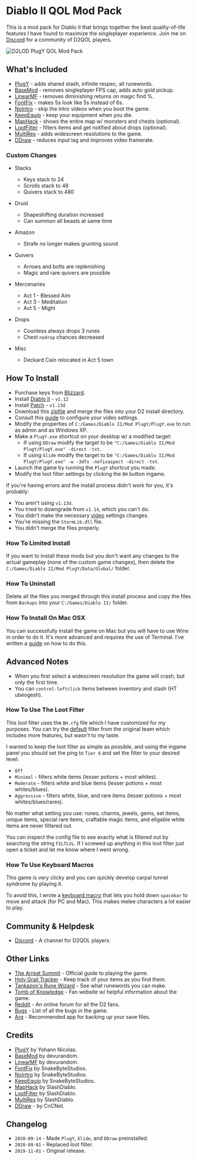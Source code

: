 # Diablo II QOL Mod Pack

This is a mod pack for Diablo II that brings together the best quality-of-life features I have found to maximize the singleplayer experience.  Join me on [Discord](https://discord.gg/DK2pGF) for a community of D2QOL players.

![D2LOD PlugY QOL Mod Pack](https://i.imgur.com/D1CKhA2.jpg)

## What's Included

- [PlugY](http://plugy.free.fr/en/index.html) - adds shared stash, infinite respec, all runewords.
- [BaseMod](https://d2mods.info/forum/viewtopic.php?t=65492) - removes singleplayer FPS cap, adds auto gold pickup.
- [LinearMF](https://d2mods.info/forum/viewtopic.php?t=65492&start=200) - removes diminishing returns on magic find %.
- [FontFix](https://www.snakebytestudios.com/projects/mods/diablo-2-mods/#fixedfont) - makes 5s look like 5s instead of 6s.
- [NoIntro](https://www.snakebytestudios.com/projects/mods/diablo-2-mods/#nointro) - skip the intro videos when you boot the game.
- [KeepEquip](https://www.snakebytestudios.com/projects/mods/diablo-2-mods/#equipmentdeath) - keep your equipment when you die.
- [MapHack](https://github.com/youbetterdont/bhconfig/wiki/User-Guide) - shows the entire map w/ monsters and chests (optional).
- [LootFilter](https://www.reddit.com/r/slashdiablo/comments/hw0dro/announcing_slash_bh_199/) - filters items and get notified about drops (optional).
- [MultiRes](https://www.reddit.com/r/slashdiablo/comments/7z5uy1/hd_mod_and_maphack_new_release/) - adds widescreen resolutions to the game.
- [DDraw](https://github.com/CnCNet/cnc-ddraw/releases) - reduces input lag and improves video framerate.

### Custom Changes

- Stacks
	- Keys stack to 24
	- Scrolls stack to 48
	- Quivers stack to 480

- Druid
	- Shapeshifting duration increased
	- Can summon all beasts at same time

- Amazon
	- Strafe no longer makes grunting sound

- Quivers
	- Arrows and bolts are replenishing
	- Magic and rare quivers are possible

- Mercenaries
	- Act 1 - Blessed Aim
	- Act 3 - Meditation
	- Act 5 - Might

- Drops
	- Countess always drops 3 runes
	- Chest ``nodrop`` chances decreased

- Misc
	- Deckard Cain relocated in Act 5 town

## How To Install

- Purchase keys from [Blizzard](https://us.shop.battle.net/en-us/family/diablo-ii).
- Install [Diablo II](https://mega.nz/#!e9thyD6A!ExGJuZUtvRJ2c8DrxSL0ihCouh-ARbdVxODXIqVt3dc) - ``v1.12``
- Install [Patch](http://ftp.blizzard.com/pub/diablo2exp/patches/PC/LODPatch_113d.exe) - ``v1.13d``
- Download this [zipfile](https://github.com/whipowill/d2-plugy-qol/archive/master.zip) and merge the files into your D2 install directory.
- Consult this [guide](https://github.com/whipowill/d2-plugy-qol/blob/master/Guides/Video.md) to configure your video settings.
- Modify the properties of ``C:/Games/Diablo II/Mod PlugY/PlugY.exe`` to run as admin and as Windows XP.
- Make a ``PlugY.exe`` shortcut on your desktop w/ a modified target:
	- If using ``DDraw`` modify the target to be ``"C:/Games/Diablo II/Mod PlugY/PlugY.exe" -direct -txt``.
	- If using ``Glide`` modify the target to be ``"C:/Games/Diablo II/Mod PlugY/PlugY.exe" -w -3dfx -nofixaspect -direct -txt``.
- Launch the game by running the ``PlugY`` shortcut you made.
- Modify the loot filter settings by clicking the ``BH`` button ingame.

If you're having errors and the install process didn't work for you, it's probably:

- You aren't using ``v1.13d``.
- You tried to downgrade from ``v1.14``, which you can't do.
- You didn't make the necessary [video](https://github.com/whipowill/d2-plugy-qol/blob/master/Guides/Video.md) settings changes.
- You're missing the ``StormLib.dll`` file.
- You didn't merge the files properly.

### How To Limited Install

If you want to install these mods but you don't want any changes to the actual gameplay (none of the custom game changes), then delete the ``C:/Games/Diablo II/Mod PlugY/Data/Global/`` folder.

### How To Uninstall

Delete all the files you merged through this install process and copy the files from ``Backups`` into your ``C:/Games/Diablo II/`` folder.

### How To Install On Mac OSX

You can successfully install the game on Mac but you will have to use Wine in order to do it.  It's more advanced and requires the use of Terminal.  I've written a [guide](https://github.com/whipowill/d2-plugy-qol/blob/master/Guides/MacOSX.md) on how to do this.

## Advanced Notes

- When you first select a widescreen resolution the game will crash, but only the first time.
- You can ``control-leftclick`` items between inventory and stash (HT ubeogesh).

### How To Use The Loot Filter

This loot filter uses the ``BH.cfg`` file which I have customized for my purposes.  You can try the [default](https://github.com/youbetterdont/bhconfig) filter from the original team which includes more features, but wasn't to my taste.

I wanted to keep the loot filter as simple as possible, and using the ingame panel you should set the ping to ``Tier 6`` and set the filter to your desired level:

- ``Off``
- ``Minimal`` - filters white items (lesser potions + most whites).
- ``Moderate`` - filters white and blue items (lesser potions + most whites/blues).
- ``Aggressive`` - filters white, blue, and rare items (lesser potions + most whites/blues/rares).

No matter what setting you use: runes, charms, jewels, gems, set items, unique items, special rare items, craftable magic items, and eligable white items are never filtered out.

You can inspect the config file to see exactly what is filtered out by searching the string ``FILTLVL``.  If I screwed up anything in this loot filter just open a ticket and let me know where I went wrong.

### How To Use Keyboard Macros

This game is very clicky and you can quickly develop carpal tunnel syndrome by playing it.

To avoid this, I wrote a [keyboard macro](https://github.com/whipowill/ahk-autoattack) that lets you hold down ``spacebar`` to move and attack (for PC and Mac).  This makes melee characters a lot easier to play.

## Community & Helpdesk

- [Discord](https://discord.gg/DK2pGF) - A channel for D2QOL players.

## Other Links

- [The Arreat Summit](http://classic.battle.net/diablo2exp/) - Official guide to playing the game.
- [Holy Grail Tracker](https://d2-holy-grail.herokuapp.com/) - Keep track of your items as you find them.
- [Tankazon's Rune Wizard](https://fabd.github.io/diablo2/runewizard/index.html) - See what runewords you can make.
- [Tomb of Knowledge](http://www.d2tomb.com/curses.shtml) - Fan website w/ helpful information about the game.
- [Reddit](https://www.reddit.com/r/diablo2/) - An online forum for all the D2 fans.
- [Bugs](https://us.battle.net/forums/en/d3/topic/6037267083) - List of all the bugs in the game.
- [Arq](https://www.arqbackup.com/) - Recommended app for backing up your save files.

## Credits

- [PlugY](http://plugy.free.fr/en/index.html) by Yohann Nicolas.
- [BaseMod](https://d2mods.info/forum/viewtopic.php?t=65492) by devurandom.
- [LinearMF](https://d2mods.info/forum/viewtopic.php?t=65492&start=200) by devurandom.
- [FontFix](https://www.snakebytestudios.com/projects/mods/diablo-2-mods/#fixedfont) by SnakeByteStudios.
- [NoIntro](https://www.snakebytestudios.com/projects/mods/diablo-2-mods/#nointro) by SnakeByteStudios.
- [KeepEquip](https://www.snakebytestudios.com/projects/mods/diablo-2-mods/#equipmentdeath) by SnakeByteStudios.
- [MapHack](https://github.com/youbetterdont/slashdiablo-maphack) by SlashDiablo.
- [LootFilter](https://www.reddit.com/r/slashdiablo/comments/hw0dro/announcing_slash_bh_199/) by SlashDiablo.
- [MultiRes](https://www.reddit.com/r/slashdiablo/comments/7z5uy1/hd_mod_and_maphack_new_release/) by SlashDiablo.
- [DDraw](https://github.com/CnCNet/cnc-ddraw/releases) - by CnCNet.

## Changelog

- ``2020-09-14`` - Made ``PlugY``, ``Glide``, and ``DDraw`` preinstalled.
- ``2020-09-01`` - Replaced loot filter.
- ``2019-11-01`` - Original release.